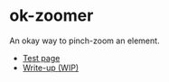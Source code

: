 # ok-zoomer

An okay way to pinch-zoom an element.

* [Test page](https://danburzo.github.io/ok-zoomer/tools/graph)
* [Write-up (WIP)](./article.md)